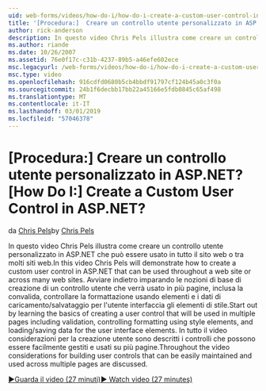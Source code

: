 ```yaml
---
uid: web-forms/videos/how-do-i/how-do-i-create-a-custom-user-control-in-aspnet
title: '[Procedura:]  Creare un controllo utente personalizzato in ASP.NET? | Microsoft Docs'
author: rick-anderson
description: In questo video Chris Pels illustra come creare un controllo utente personalizzato in ASP.NET che può essere usato in tutto il sito web o tra molti siti web. Sta....
ms.author: riande
ms.date: 10/26/2007
ms.assetid: 76e0f17c-c31b-4237-89b5-a46efe602ece
msc.legacyurl: /web-forms/videos/how-do-i/how-do-i-create-a-custom-user-control-in-aspnet
msc.type: video
ms.openlocfilehash: 916cdfd0680b5cb4bbdf91797cf124b45a0c3f0a
ms.sourcegitcommit: 24b1f6decbb17bb22a45166e5fdb0845c65af498
ms.translationtype: MT
ms.contentlocale: it-IT
ms.lasthandoff: 03/01/2019
ms.locfileid: "57046378"
---
```

<a name="how-do-i--create-a-custom-user-control-in-aspnet"></a><span data-ttu-id="cf529-105">[Procedura:]  Creare un controllo utente personalizzato in ASP.NET?</span><span class="sxs-lookup"><span data-stu-id="cf529-105">[How Do I:]  Create a Custom User Control in ASP.NET?</span></span>
====================
<span data-ttu-id="cf529-106">da [Chris Pels](https://twitter.com/chrispels)</span><span class="sxs-lookup"><span data-stu-id="cf529-106">by [Chris Pels](https://twitter.com/chrispels)</span></span>

<span data-ttu-id="cf529-107">In questo video Chris Pels illustra come creare un controllo utente personalizzato in ASP.NET che può essere usato in tutto il sito web o tra molti siti web.</span><span class="sxs-lookup"><span data-stu-id="cf529-107">In this video Chris Pels will demonstrate how to create a custom user control in ASP.NET that can be used throughout a web site or across many web sites.</span></span> <span data-ttu-id="cf529-108">Avviare indietro imparando le nozioni di base di creazione di un controllo utente che verrà usato in più pagine, inclusa la convalida, controllare la formattazione usando elementi e i dati di caricamento/salvataggio per l'utente interfaccia gli elementi di stile.</span><span class="sxs-lookup"><span data-stu-id="cf529-108">Start out by learning the basics of creating a user control that will be used in multiple pages including validation, controlling formatting using style elements, and loading/saving data for the user interface elements.</span></span> <span data-ttu-id="cf529-109">In tutto il video considerazioni per la creazione utente sono descritti i controlli che possono essere facilmente gestiti e usati su più pagine.</span><span class="sxs-lookup"><span data-stu-id="cf529-109">Throughout the video considerations for building user controls that can be easily maintained and used across multiple pages are discussed.</span></span>

[<span data-ttu-id="cf529-110">&#9654;Guarda il video (27 minuti)</span><span class="sxs-lookup"><span data-stu-id="cf529-110">&#9654; Watch video (27 minutes)</span></span>](https://channel9.msdn.com/Blogs/ASP-NET-Site-Videos/how-do-i-create-a-custom-user-control-in-aspnet)
